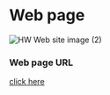 # Web page 
![HW Web site image (2)](https://user-images.githubusercontent.com/85416370/174313550-df9a00bb-f444-4912-aaa4-87d169bb7cca.png)

### Web page URL
[click here](https://ahmed-sl.github.io/JavaScript-HW2/)
